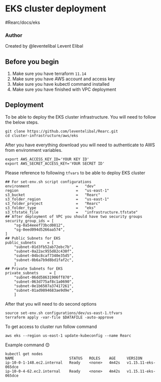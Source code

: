 # EKS cluster deployment
#Rearc/docs/eks
### Author
Created by @leventelibal
Levent Elibal
## Before you begin
1. Make sure you have terraform `11.14`
2. Make sure you have AWS account and access key
3. Make sure you have kubectl command installed
4. Make sure you have finished with VPC deployment
## Deployment
To be able to deploy the EKS cluster infrastructure. You will need to follow the below steps.
```
git clone https://github.com/leventelibal/Rearc.git
cd cluster-infrastructure/aws/eks
``` 
After you have everything download you will need to authenticate to AWS from environment variables. 
```
export AWS_ACCESS_KEY_ID='YOUR KEY ID'
export AWS_SECRET_ACCESS_KEY='YOUR SECRET ID'
```
Please reference to following `tfvars` to be able to deploy EKS cluster
```
## For set-env.sh script configurations
environment                     =   "dev"
region                          =   "us-east-1"
s3_bucket                       =   "Rearc"
s3_folder_region                =   "us-east-1"
s3_folder_project               =   "Rearc"
s3_folder_type                  =   "eks"
s3_tfstate_file                 =   "infrastructure.tfstate"
## After deployment of VPC you should have two security groups
security_group_ids = [
    "sg-0a54eeef73bcd0812",
    "sg-0eed094d5266aa574",
]
## Public Subnets for EKS 
public_subnets     = [
    "subnet-01d3fb52ab72ebc7b",
    "subnet-0a22ac955d82c430f",
    "subnet-04bc8caf7340e35d5",
    "subnet-0b6a7b9d8bd1faf2c",
    ]
## Private Subnets for EKS 
private_subnets     = [
    "subnet-06dd58631906ff870",
    "subnet-063d775af8c1a0690",
    "subnet-0e1b6507a37417261",
    "subnet-01ad9894683ae9d9e",
    ]
```
After that you will need to do second options
```
source set-env.sh configurations/dev/us-east-1.tfvars
terraform apply -var-file $DATAFILE -auto-approve 
```
To get access to cluster run follow command
```
aws eks --region us-east-1 update-kubeconfig --name Rearc
```
Example command 😊 
```
kubectl get nodes
NAME                         STATUS   ROLES    AGE     VERSION
ip-10-0-1-148.ec2.internal   Ready    <none>   4m42s   v1.15.11-eks-065dce
ip-10-0-4-62.ec2.internal    Ready    <none>   4m42s   v1.15.11-eks-065dce
```
